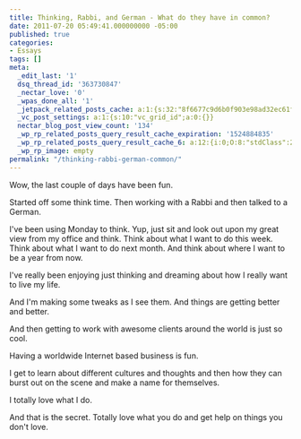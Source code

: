 ```yaml
---
title: Thinking, Rabbi, and German - What do they have in common?
date: 2011-07-20 05:49:41.000000000 -05:00
published: true
categories:
- Essays
tags: []
meta:
  _edit_last: '1'
  dsq_thread_id: '363730847'
  _nectar_love: '0'
  _wpas_done_all: '1'
  _jetpack_related_posts_cache: a:1:{s:32:"8f6677c9d6b0f903e98ad32ec61f8deb";a:2:{s:7:"expires";i:1454366411;s:7:"payload";a:3:{i:0;a:1:{s:2:"id";i:1801;}i:1;a:1:{s:2:"id";i:214;}i:2;a:1:{s:2:"id";i:3575;}}}}
  _vc_post_settings: a:1:{s:10:"vc_grid_id";a:0:{}}
  nectar_blog_post_view_count: '134'
  _wp_rp_related_posts_query_result_cache_expiration: '1524884835'
  _wp_rp_related_posts_query_result_cache_6: a:12:{i:0;O:8:"stdClass":2:{s:7:"post_id";s:4:"3468";s:5:"score";s:18:"60.988646470555096";}i:1;O:8:"stdClass":2:{s:7:"post_id";s:4:"1229";s:5:"score";s:18:"30.361633763815927";}i:2;O:8:"stdClass":2:{s:7:"post_id";s:3:"680";s:5:"score";s:17:"30.22695447715199";}i:3;O:8:"stdClass":2:{s:7:"post_id";s:3:"817";s:5:"score";s:18:"21.847171564319556";}i:4;O:8:"stdClass":2:{s:7:"post_id";s:4:"1406";s:5:"score";s:16:"19.8549781140625";}i:5;O:8:"stdClass":2:{s:7:"post_id";s:3:"370";s:5:"score";s:18:"19.277705684112373";}i:6;O:8:"stdClass":2:{s:7:"post_id";s:3:"396";s:5:"score";s:18:"18.819461450750474";}i:7;O:8:"stdClass":2:{s:7:"post_id";s:4:"3454";s:5:"score";s:18:"18.323614289957245";}i:8;O:8:"stdClass":2:{s:7:"post_id";s:3:"431";s:5:"score";s:18:"17.228064039218157";}i:9;O:8:"stdClass":2:{s:7:"post_id";s:3:"740";s:5:"score";s:18:"17.112481789415888";}i:10;O:8:"stdClass":2:{s:7:"post_id";s:3:"340";s:5:"score";s:18:"16.596358140397985";}i:11;O:8:"stdClass":2:{s:7:"post_id";s:4:"3431";s:5:"score";s:17:"16.41859956132964";}}
  _wp_rp_image: empty
permalink: "/thinking-rabbi-german-common/"
---
```

Wow, the last couple of days have been fun.

Started off some think time. Then working with a Rabbi and then talked to a German.

I've been using Monday to think. Yup, just sit and look out upon my great view from my office and think. Think about what I want to do this week. Think about what I want to do next month. And think about where I want to be a year from now.

I've really been enjoying just thinking and dreaming about how I really want to live my life.

And I'm making some tweaks as I see them. And things are getting better and better.

And then getting to work with awesome clients around the world is just so cool.

Having a worldwide Internet based business is fun.

I get to learn about different cultures and thoughts and then how they can burst out on the scene and make a name for themselves.

I totally love what I do.

And that is the secret. Totally love what you do and get help on things you don't love.</p>
